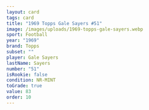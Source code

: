 ```yaml
---
layout: card
tags: card
title: "1969 Topps Gale Sayers #51"
image: /images/uploads/1969-topps-gale-sayers.webp
sport: Football
year: "1969"
brand: Topps
subset: ""
player: Gale Sayers
lastName: Sayers
number: "51"
isRookie: false
condition: NR-MINT
toGrade: true
value: 83
order: 10
---
```

